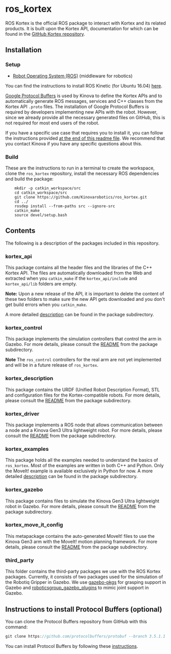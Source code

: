 # ros_kortex
ROS Kortex is the official ROS package to interact with Kortex and its related products. It is built upon the Kortex API, documentation for which can be found in the [GitHub Kortex repository](https://github.com/Kinovarobotics/kortex).

## Installation

### Setup

- [Robot Operating System (ROS)](http://wiki.ros.org) (middleware for robotics)

You can find the instructions to install ROS Kinetic (for Ubuntu 16.04) [here](http://wiki.ros.org/kinetic/Installation/Ubuntu).

[Google Protocol Buffers](https://developers.google.com/protocol-buffers/) is used by Kinova to define the Kortex APIs and to automatically generate ROS messages, services and C++ classes from the Kortex API `.proto` files. The installation of Google Protocol Buffers is required by developers implementing new APIs with the robot. However, since we already provide all the necessary generated files on GitHub, this is not required for most end users of the robot.

If you have a specific use case that requires you to install it, you can follow the instructions provided [at the end of this readme file](#protobuf-installation). We recommend that you contact Kinova if you have any specific questions about this.


### Build

These are the instructions to run in a terminal to create the workspace, clone the `ros_kortex` repository, install the necessary ROS dependencies and build the package:

        mkdir -p catkin_workspace/src
        cd catkin_workspace/src
        git clone https://github.com/Kinovarobotics/ros_kortex.git
        cd ../
        rosdep install --from-paths src --ignore-src
        catkin_make
        source devel/setup.bash

## Contents

The following is a description of the packages included in this repository.

### kortex_api
This package contains all the header files and the libraries of the C++ Kortex API. The files are automatically downloaded from the Web and extracted when you `catkin_make` if the `kortex_api/include` and `kortex_api/lib` folders are empty. 

**Note:**  Upon a new release of the API, it is important to delete the content of these two folders to make sure the new API gets downloaded and you don't get build errors when you `catkin_make`.

A more detailed [description](kortex_api/readme.md) can be found in the package subdirectory.

### kortex_control
This package implements the simulation controllers that control the arm in Gazebo. For more details, please consult the [README](kortex_control/readme.md) from the package subdirectory.

**Note** The `ros_control` controllers for the real arm are not yet implemented and will be in a future release of `ros_kortex`.

### kortex_description
This package contains the URDF (Unified Robot Description Format), STL and configuration files for the Kortex-compatible robots. For more details, please consult the [README](kortex_description/readme.md) from the package subdirectory.

### kortex_driver
This package implements a ROS node that allows communication between a node and a Kinova Gen3 Ultra lightweight robot. For more details, please consult the [README](kortex_driver/readme.md) from the package subdirectory.

### kortex_examples
This package holds all the examples needed to understand the basics of `ros_kortex`. Most of the examples are written in both C++ and Python. Only the MoveIt! example is available exclusively in Python for now.
A more detailed [description](kortex_examples/readme.md) can be found in the package subdirectory.

### kortex_gazebo
This package contains files to simulate the Kinova Gen3 Ultra lightweight robot in Gazebo. For more details, please consult the [README](kortex_gazebo/readme.md) from the package subdirectory.

### kortex_move_it_config
This metapackage contains the auto-generated MoveIt! files to use the Kinova Gen3 arm with the MoveIt! motion planning framework. For more details, please consult the [README](kortex_move_it_config/readme.md) from the package subdirectory.

### third_party
This folder contains the third-party packages we use with the ROS Kortex packages. Currently, it consists of two packages used for the simulation of the Robotiq Gripper in Gazebo. We use [gazebo-pkgs](third_party/gazebo-pkgs/README.md) for grasping support in Gazebo and [roboticsgroup_gazebo_plugins](third_party/roboticsgroup_gazebo_plugins/README.md) to mimic joint support in Gazebo.

<a id="protobuf-installation"></a>
## Instructions to install Protocol Buffers (optional)

You can clone the Protocol Buffers repository from GitHub with this command: 

```cpp
git clone https://github.com/protocolbuffers/protobuf --branch 3.5.1.1   (you must use this specific version)
```
You can install Protocol Buffers by following these [instructions](https://github.com/protocolbuffers/protobuf/blob/master/src/README.md).
